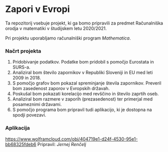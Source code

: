 # Zapori v Evropi
Ta repozitorij vsebuje projekt, ki ga bomo pripravili za predmet Računalniška orodja v matematiki v študijskem letu 2020/2021.

Pri projektu uporabljamo računalniški program _Mathematica_.

### Načrt projekta

1. Pridobivanje podatkov. Podatke bom pridobil s pomočjo Eurostata in SURS-a.
2. Analiziral bom število zapornikov v Republiki Sloveniji in EU med leti 2009 in 2018.
3. S pomočjo grafov bom pokazal spreminjanje števila zapornikov. Preveril bom zasedenost zaporov v Evropskih državah.
4. Poskušal bom pokazati korelacijo med revščino in število zaprtih oseb.
5. Analiziral bom razmere v zaporih (prezasedenost) ter primerjal med posameznimi državami.
6. S pomočjo programa bom pripravil tudi aplikacijo, ki je dostopna na spodji povezavi.
### Aplikacija
https://www.wolframcloud.com/obj/404719e1-d24f-4530-95e1-bb68325fdeb6
Pripravil: *Jernej Renčelj*
